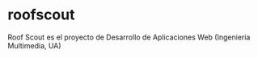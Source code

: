 # roofscout
 Roof Scout es el proyecto de Desarrollo de Aplicaciones Web (Ingenieria Multimedia, UA)
